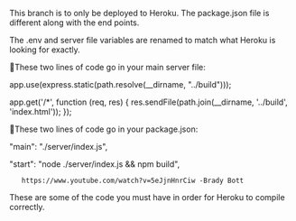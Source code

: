 This branch is to only be deployed to Heroku. The package.json file is different
along with the end points. 

The .env and server file variables are renamed to match what Heroku is looking for exactly. 

🔴These two lines of code go in your main server file:

app.use(express.static(path.resolve(__dirname, "../build")));

app.get('/*', function (req, res) {
  res.sendFile(path.join(__dirname, '../build', 'index.html'));
});

🔴These two lines of code go in your package.json:

"main": "./server/index.js",

"start": "node ./server/index.js && npm build",
        
       https://www.youtube.com/watch?v=5eJjnHnrCiw -Brady Bott


These are some of the code you must have in order for Heroku to compile correctly. 